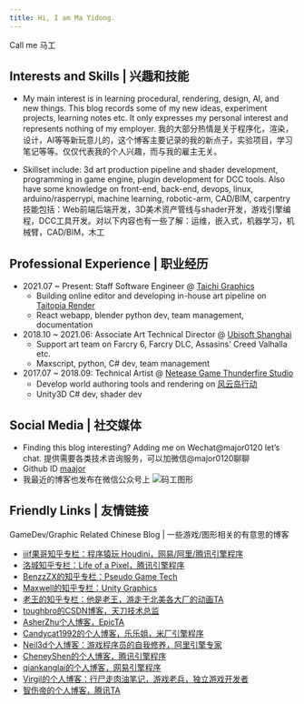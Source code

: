 ```yaml
---
title: Hi, I am Ma Yidong.
---
```

Call me 马工

## Interests and Skills | 兴趣和技能

- My main interest is in learning procedural, rendering, design, AI, and new things. This blog records some of my new ideas, experiment projects, learning notes etc. It only expresses my personal interest and represents nothing of my employer.
我的大部分热情是关于程序化，渲染，设计，AI等等新玩意儿的，这个博客主要记录的我的新点子，实验项目，学习笔记等等。仅仅代表我的个人兴趣，而与我的雇主无关。

- Skillset include: 3d art production pipeline and shader development, programming in game engine, plugin development for DCC tools. Also have some knowledge on front-end, back-end, devops, linux, arduino/rasperrypi, machine learning, robotic-arm, CAD/BIM, carpentry
技能包括：Web前端后端开发，3D美术资产管线与shader开发，游戏引擎编程，DCC工具开发。对以下内容也有一些了解：运维，嵌入式，机器学习，机械臂，CAD/BIM，木工

## Professional Experience | 职业经历
- 2021.07 ~ Present: Staff Software Engineer @ [Taichi Graphics](https://taichi.graphics/)
    - Building online editor and developing in-house art pipeline on [Taitopia Render](https://taitopia.design)
    - React webapp, blender python dev, team management, documentation
- 2018.10 ~ 2021.06: Associate Art Technical Director @ [Ubisoft Shanghai](https://www.ubisoft.com/en-us/company/careers/locations/shanghai)
    - Support art team on Farcry 6, Farcry DLC, Assasins' Creed Valhalla etc.
    - Maxscript, python, C# dev, team management
- 2017.07 ~ 2018.09: Technical Artist @ [Netease Game Thunderfire Studio](https://leihuo.163.com/index.html)
    - Develop world authoring tools and rendering on [风云岛行动](https://baike.baidu.com/item/%E9%A3%8E%E4%BA%91%E5%B2%9B%E8%A1%8C%E5%8A%A8)
    - Unity3D C# dev, shader dev

## Social Media | 社交媒体

- Finding this blog interesting? Adding me on Wechat@major0120 let’s chat.
提供需要各类技术咨询服务，可以加微信@major0120聊聊
- Github ID [maajor](https://github.com/maajor)
- 我最近的博客也发布在微信公众号上 ![码工图形](/images/qrcode_for_gh_d3dd28fa887d_258.jpg)

## Friendly Links | 友情链接
GameDev/Graphic Related Chinese Blog | 一些游戏/图形相关的有意思的博客
- [iiif果哥知乎专栏：程序猿玩 Houdini，网易/阿里/腾讯引擎程序](https://zhuanlan.zhihu.com/letshoudini)
- [洛城知乎专栏：Life of a Pixel，腾讯引擎程序](https://www.zhihu.com/column/pixelife)
- [BenzzZX的知乎专栏：Pseudo Game Tech](https://zhuanlan.zhihu.com/pseudo-game)
- [Maxwell的知乎专栏：Unity Graphics](https://www.zhihu.com/column/UnityGraphics)
- [老王的知乎专栏：他是老王，游走于北美各大厂的动画TA](https://www.zhihu.com/column/c_188971088)
- [toughbro的CSDN博客，天刀技术总监](https://blog.csdn.net/toughbro/)
- [AsherZhu个人博客，EpicTA](http://asherzhu.com/)
- [Candycat1992的个人博客，乐乐姐，米厂引擎程序](http://candycat1992.github.io/)
- [Neil3d个人博客：游戏程序员的自我修养，阿里引擎专家](https://neil3d.gitee.io/)
- [CheneyShen的个人博客，腾讯引擎程序](https://cheneyshen.com/)
- [qiankanglai的个人博客，网易引擎程序](http://qiankanglai.me/)
- [Virgil的个人博客：行尸走肉油笔记，游戏老兵，独立游戏开发者](http://walkingfat.com/)
- [智伤帝的个人博客，腾讯TA](https://blog.l0v0.com/)
